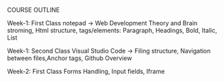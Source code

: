 COURSE OUTLINE

Week-1: First Class
notepad ->
Web Development Theory and Brain stroming, Html structure, tags/elements: Paragraph, Headings, Bold, Italic, List

Week-1: Second Class
Visual Studio Code ->
Filing structure, Navigation between files,Anchor tags, Github Overview

Week-2: First Class
Forms Handling, Input fields, Iframe

